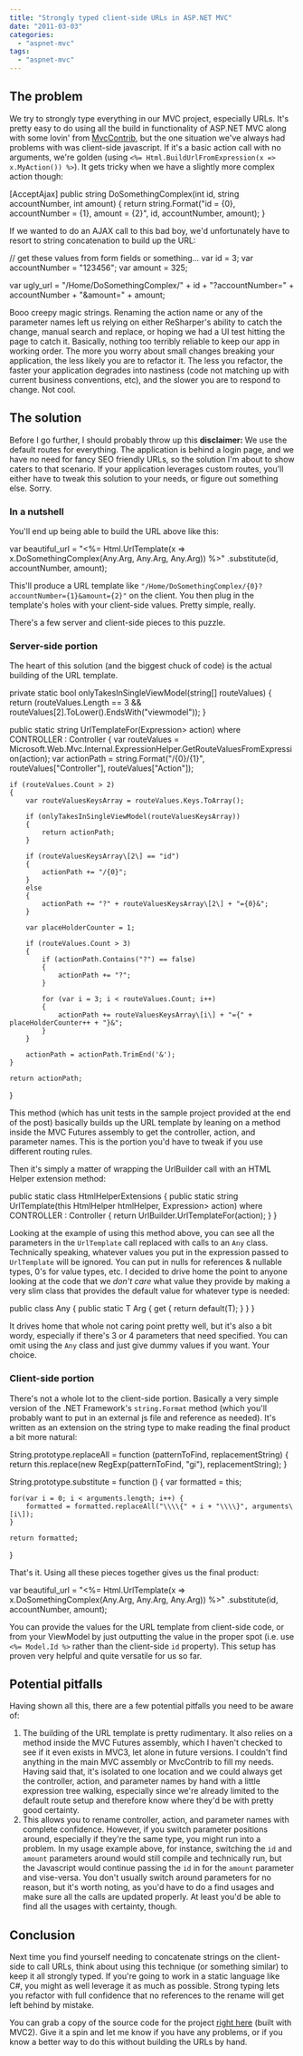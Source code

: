 ```yaml
---
title: "Strongly typed client-side URLs in ASP.NET MVC"
date: "2011-03-03"
categories: 
  - "aspnet-mvc"
tags: 
  - "aspnet-mvc"
---
```


## The problem

We try to strongly type everything in our MVC project, especially URLs. It's pretty easy to do using all the build in functionality of ASP.NET MVC along with some lovin' from [MvcContrib](http://mvccontrib.codeplex.com/), but the one situation we've always had problems with was client-side javascript. If it's a basic action call with no arguments, we're golden (using `<%= Html.BuildUrlFromExpression(x => x.MyAction()) %>`). It gets tricky when we have a slightly more complex action though:

\[AcceptAjax\]
public string DoSomethingComplex(int id, string accountNumber, int amount)
{
	return string.Format("id = {0}, accountNumber = {1}, amount = {2}", id, accountNumber, amount);
}

If we wanted to do an AJAX call to this bad boy, we'd unfortunately have to resort to string concatenation to build up the URL:

// get these values from form fields or something...
var id = 3;
var accountNumber = "123456";
var amount = 325;

var ugly\_url = "/Home/DoSomethingComplex/" + id + "?accountNumber=" + accountNumber + "&amount=" + amount;

Booo creepy magic strings. Renaming the action name or any of the parameter names left us relying on either ReSharper's ability to catch the change, manual search and replace, or hoping we had a UI test hitting the page to catch it. Basically, nothing too terribly reliable to keep our app in working order. The more you worry about small changes breaking your application, the less likely you are to refactor it. The less you refactor, the faster your application degrades into nastiness (code not matching up with current business conventions, etc), and the slower you are to respond to change. Not cool.

## The solution

Before I go further, I should probably throw up this **disclaimer:** We use the default routes for everything. The application is behind a login page, and we have no need for fancy SEO friendly URLs, so the solution I'm about to show caters to that scenario. If your application leverages custom routes, you'll either have to tweak this solution to your needs, or figure out something else. Sorry.

### In a nutshell

You'll end up being able to build the URL above like this:

var beautiful\_url = "<%= Html.UrlTemplate(x => x.DoSomethingComplex(Any.Arg, Any.Arg, Any.Arg)) %>"
						.substitute(id, accountNumber, amount); 

This'll produce a URL template like `"/Home/DoSomethingComplex/{0}?accountNumber={1}&amount={2}"` on the client. You then plug in the template's holes with your client-side values. Pretty simple, really.

There's a few server and client-side pieces to this puzzle.

### Server-side portion

The heart of this solution (and the biggest chuck of code) is the actual building of the URL template.

private static bool onlyTakesInSingleViewModel(string\[\] routeValues)
{
	return (routeValues.Length == 3 && routeValues\[2\].ToLower().EndsWith("viewmodel"));
}

public static string UrlTemplateFor(Expression\> action) where CONTROLLER : Controller
{
	var routeValues = Microsoft.Web.Mvc.Internal.ExpressionHelper.GetRouteValuesFromExpression(action);
	var actionPath = string.Format("/{0}/{1}", routeValues\["Controller"\], routeValues\["Action"\]);

	if (routeValues.Count > 2)
	{
		var routeValuesKeysArray = routeValues.Keys.ToArray();

		if (onlyTakesInSingleViewModel(routeValuesKeysArray))
		{
			return actionPath;
		}

		if (routeValuesKeysArray\[2\] == "id")
		{
			actionPath += "/{0}";
		}
		else
		{
			actionPath += "?" + routeValuesKeysArray\[2\] + "={0}&";
		}

		var placeHolderCounter = 1;

		if (routeValues.Count > 3)
		{
			if (actionPath.Contains("?") == false)
			{
				actionPath += "?";
			}

			for (var i = 3; i < routeValues.Count; i++)
			{
				actionPath += routeValuesKeysArray\[i\] + "={" + placeHolderCounter++ + "}&";
			}
		}

		actionPath = actionPath.TrimEnd('&');
	}

	return actionPath;
} 

This method (which has unit tests in the sample project provided at the end of the post) basically builds up the URL template by leaning on a method inside the MVC Futures assembly to get the controller, action, and parameter names. This is the portion you'd have to tweak if you use different routing rules.

Then it's simply a matter of wrapping the UrlBuilder call with an HTML Helper extension method:

public static class HtmlHelperExtensions
{
	public static string UrlTemplate(this HtmlHelper htmlHelper, Expression\> action) where CONTROLLER : Controller
	{
		return UrlBuilder.UrlTemplateFor(action);
	}
} 

Looking at the example of using this method above, you can see all the parameters in the `UrlTemplate` call replaced with calls to an `Any` class. Technically speaking, whatever values you put in the expression passed to `UrlTemplate` will be ignored. You can put in nulls for references & nullable types, 0's for value types, etc. I decided to drive home the point to anyone looking at the code that we _don't care_ what value they provide by making a very slim class that provides the default value for whatever type is needed:

public class Any {
	public static T Arg
	{
		get { return default(T); }
	}
} 

It drives home that whole not caring point pretty well, but it's also a bit wordy, especially if there's 3 or 4 parameters that need specified. You can omit using the `Any` class and just give dummy values if you want. Your choice.

### Client-side portion

There's not a whole lot to the client-side portion. Basically a very simple version of the .NET Framework's `string.Format` method (which you'll probably want to put in an external js file and reference as needed). It's written as an extension on the string type to make reading the final product a bit more natural:

String.prototype.replaceAll = function (patternToFind, replacementString) {
	return this.replace(new RegExp(patternToFind, "gi"), replacementString);
}

String.prototype.substitute = function () {
	var formatted = this;

	for(var i = 0; i < arguments.length; i++) {
		formatted = formatted.replaceAll("\\\\{" + i + "\\\\}", arguments\[i\]);
	}

	return formatted;
}

That's it. Using all these pieces together gives us the final product:

var beautiful\_url = "<%= Html.UrlTemplate(x => x.DoSomethingComplex(Any.Arg, Any.Arg, Any.Arg)) %>"
						.substitute(id, accountNumber, amount); 

You can provide the values for the URL template from client-side code, or from your ViewModel by just outputting the value in the proper spot (i.e. use `<%= Model.Id %>` rather than the client-side `id` property). This setup has proven very helpful and quite versatile for us so far.

## Potential pitfalls

Having shown all this, there are a few potential pitfalls you need to be aware of:

1. The building of the URL template is pretty rudimentary. It also relies on a method inside the MVC Futures assembly, which I haven't checked to see if it even exists in MVC3, let alone in future versions. I couldn't find anything in the main MVC assembly or MvcContrib to fill my needs. Having said that, it's isolated to one location and we could always get the controller, action, and parameter names by hand with a little expression tree walking, especially since we're already limited to the default route setup and therefore know where they'd be with pretty good certainty.
2. This allows you to rename controller, action, and parameter names with complete confidence. However, if you switch parameter positions around, especially if they're the same type, you might run into a problem. In my usage example above, for instance, switching the `id` and `amount` parameters around would still compile and technically run, but the Javascript would continue passing the `id` in for the `amount` parameter and vise-versa. You don't usually switch around parameters for no reason, but it's worth noting, as you'd have to do a find usages and make sure all the calls are updated properly. At least you'd be able to find all the usages with certainty, though.

## Conclusion

Next time you find yourself needing to concatenate strings on the client-side to call URLs, think about using this technique (or something similar) to keep it all strongly typed. If you're going to work in a static language like C#, you might as well leverage it as much as possible. Strong typing lets you refactor with full confidence that no references to the rename will get left behind by mistake.

You can grab a copy of the source code for the project [right here](https://github.com/DarrellMozingo/Blog/tree/master/StronglyTypedMvcClientSideUrls) (built with MVC2). Give it a spin and let me know if you have any problems, or if you know a better way to do this without building the URLs by hand.
